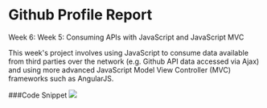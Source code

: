 Github Profile Report 
==============================

Week 6: Week 5: Consuming APIs with JavaScript and JavaScript MVC

This week's project involves using JavaScript to consume data available from third parties over the network (e.g. Github API data accessed via Ajax) and using more advanced JavaScript Model View Controller (MVC) frameworks such as AngularJS.

###Code Snippet
<img src = "https://camo.githubusercontent.com/7b1d57ff32fcc77fd5ec8487b44b4d11e9491fe0/687474703a2f2f7777772e636f646570726f6a6563742e636f6d2f4b422f73686f77636173652f466172506f696e74414a41582f414a41585f70726f636573732e6a7067">